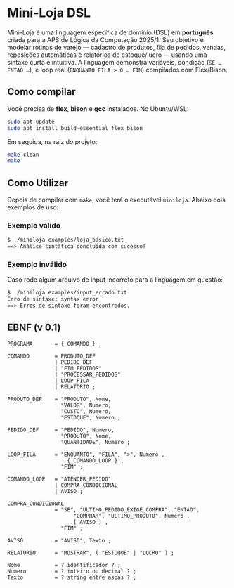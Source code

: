 # Mini-Loja DSL

Mini-Loja é uma linguagem específica de domínio (DSL) em **português** criada para a APS de Lógica da Computação 2025/1. Seu objetivo é modelar rotinas de varejo — cadastro de produtos, fila de pedidos, vendas, reposições automáticas e relatórios de estoque/lucro — usando uma sintaxe curta e intuitiva. A linguagem demonstra variáveis, condição (`SE … ENTAO …`), e loop real (`ENQUANTO FILA > 0 … FIM`) compilados com Flex/Bison.

## Como compilar

Você precisa de **flex**, **bison** e **gcc** instalados. No Ubuntu/WSL:

```bash
sudo apt update
sudo apt install build-essential flex bison
```

Em seguida, na raiz do projeto:

```bash
make clean
make
```

## Como Utilizar

Depois de compilar com `make`, você terá o executável `miniloja`. Abaixo dois exemplos de uso:

### Exemplo válido

```bash
$ ./miniloja examples/loja_basico.txt
==> Análise sintática concluída com sucesso!
```

### Exemplo inválido

Caso rode algum arquivo de input incorreto para a linguagem em questão:

```bash
$ ./miniloja examples/input_errado.txt
Erro de sintaxe: syntax error
==> Erros de sintaxe foram encontrados.
```

## EBNF (v 0.1)

```ebnf
PROGRAMA       = { COMANDO } ;

COMANDO        = PRODUTO_DEF
               | PEDIDO_DEF
               | "FIM_PEDIDOS"
               | "PROCESSAR_PEDIDOS"
               | LOOP_FILA
               | RELATORIO ;

PRODUTO_DEF    = "PRODUTO", Nome,
                 "VALOR", Numero,
                 "CUSTO", Numero,
                 "ESTOQUE", Numero ;

PEDIDO_DEF     = "PEDIDO", Numero,
                 "PRODUTO", Nome,
                 "QUANTIDADE", Numero ;

LOOP_FILA      = "ENQUANTO", "FILA", ">", Numero ,
                   { COMANDO_LOOP } ,
                 "FIM" ;

COMANDO_LOOP   = "ATENDER_PEDIDO"
               | COMPRA_CONDICIONAL
               | AVISO ;

COMPRA_CONDICIONAL
               = "SE", "ULTIMO_PEDIDO_EXIGE_COMPRA", "ENTAO",
                     "COMPRAR", "ULTIMO_PRODUTO", Numero ,
                     [ AVISO ] ,
                 "FIM" ;

AVISO          = "AVISO", Texto ;

RELATORIO      = "MOSTRAR", ( "ESTOQUE" | "LUCRO" ) ;

Nome           = ? identificador ? ;
Numero         = ? inteiro ou decimal ? ;
Texto          = ? string entre aspas ? ;

